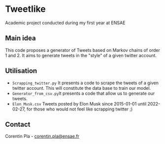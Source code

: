 # Tweetlike
Academic project conducted during my first year at ENSAE 

<!-- MAIN IDEA -->
## Main idea

This code proposes a generator of Tweets based on  Markov chains of order 1 and 2. It aims to generate tweets in the "style" of a given twitter account. 

<!-- UTILISATION -->
## Utilisation
- ```Scrapping_twitter.py``` It presents a code to scrape the tweets of a given twitter account. This will constitute the data base to train our model. 
- ```Generator_from_csv.py```It presents a code that allow us to generate our tweets.
- ```Elon_Musk.csv``` Tweets posted by Elon Musk since 2015-01-01 until 2022-02-27, for those who would not feel like scrapping twitter ;)


<!-- CONTACT -->
## Contact
Corentin Pla - corentin.pla@ensae.fr  
